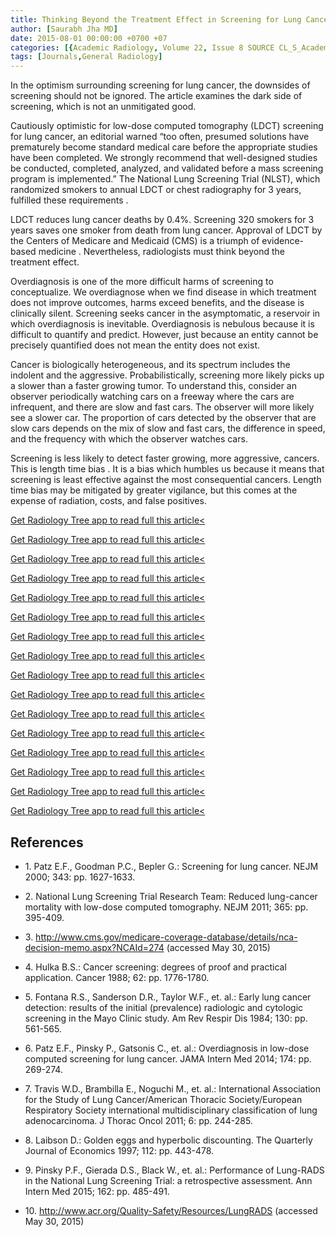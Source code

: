 ```yaml
---
title: Thinking Beyond the Treatment Effect in Screening for Lung Cancer
author: [Saurabh Jha MD]
date: 2015-08-01 00:00:00 +0700 +07
categories: [{Academic Radiology, Volume 22, Issue 8 SOURCE CL_S_AcademicRadiologyVolume22Issue8 1}]
tags: [Journals,General Radiology]
---
```

In the optimism surrounding screening for lung cancer, the downsides of screening should not be ignored. The article examines the dark side of screening, which is not an unmitigated good.

Cautiously optimistic for low-dose computed tomography (LDCT) screening for lung cancer, an editorial warned “too often, presumed solutions have prematurely become standard medical care before the appropriate studies have been completed. We strongly recommend that well-designed studies be conducted, completed, analyzed, and validated before a mass screening program is implemented.” The National Lung Screening Trial (NLST), which randomized smokers to annual LDCT or chest radiography for 3 years, fulfilled these requirements .

LDCT reduces lung cancer deaths by 0.4%. Screening 320 smokers for 3 years saves one smoker from death from lung cancer. Approval of LDCT by the Centers of Medicare and Medicaid (CMS) is a triumph of evidence-based medicine . Nevertheless, radiologists must think beyond the treatment effect.

Overdiagnosis is one of the more difficult harms of screening to conceptualize. We overdiagnose when we find disease in which treatment does not improve outcomes, harms exceed benefits, and the disease is clinically silent. Screening seeks cancer in the asymptomatic, a reservoir in which overdiagnosis is inevitable. Overdiagnosis is nebulous because it is difficult to quantify and predict. However, just because an entity cannot be precisely quantified does not mean the entity does not exist.

Cancer is biologically heterogeneous, and its spectrum includes the indolent and the aggressive. Probabilistically, screening more likely picks up a slower than a faster growing tumor. To understand this, consider an observer periodically watching cars on a freeway where the cars are infrequent, and there are slow and fast cars. The observer will more likely see a slower car. The proportion of cars detected by the observer that are slow cars depends on the mix of slow and fast cars, the difference in speed, and the frequency with which the observer watches cars.

Screening is less likely to detect faster growing, more aggressive, cancers. This is length time bias . It is a bias which humbles us because it means that screening is least effective against the most consequential cancers. Length time bias may be mitigated by greater vigilance, but this comes at the expense of radiation, costs, and false positives.

[Get Radiology Tree app to read full this article<](https://clinicalpub.com/app)

[Get Radiology Tree app to read full this article<](https://clinicalpub.com/app)

[Get Radiology Tree app to read full this article<](https://clinicalpub.com/app)

[Get Radiology Tree app to read full this article<](https://clinicalpub.com/app)

[Get Radiology Tree app to read full this article<](https://clinicalpub.com/app)

[Get Radiology Tree app to read full this article<](https://clinicalpub.com/app)

[Get Radiology Tree app to read full this article<](https://clinicalpub.com/app)

[Get Radiology Tree app to read full this article<](https://clinicalpub.com/app)

[Get Radiology Tree app to read full this article<](https://clinicalpub.com/app)

[Get Radiology Tree app to read full this article<](https://clinicalpub.com/app)

[Get Radiology Tree app to read full this article<](https://clinicalpub.com/app)

[Get Radiology Tree app to read full this article<](https://clinicalpub.com/app)

[Get Radiology Tree app to read full this article<](https://clinicalpub.com/app)

[Get Radiology Tree app to read full this article<](https://clinicalpub.com/app)

[Get Radiology Tree app to read full this article<](https://clinicalpub.com/app)

[Get Radiology Tree app to read full this article<](https://clinicalpub.com/app)

## References

- 1\. Patz E.F., Goodman P.C., Bepler G.: Screening for lung cancer. NEJM 2000; 343: pp. 1627-1633.


- 2\. National Lung Screening Trial Research Team: Reduced lung-cancer mortality with low-dose computed tomography. NEJM 2011; 365: pp. 395-409.


- 3\.  http://www.cms.gov/medicare-coverage-database/details/nca-decision-memo.aspx?NCAId=274  (accessed May 30, 2015)


- 4\. Hulka B.S.: Cancer screening: degrees of proof and practical application. Cancer 1988; 62: pp. 1776-1780.


- 5\. Fontana R.S., Sanderson D.R., Taylor W.F., et. al.: Early lung cancer detection: results of the initial (prevalence) radiologic and cytologic screening in the Mayo Clinic study. Am Rev Respir Dis 1984; 130: pp. 561-565.


- 6\. Patz E.F., Pinsky P., Gatsonis C., et. al.: Overdiagnosis in low-dose computed screening for lung cancer. JAMA Intern Med 2014; 174: pp. 269-274.


- 7\. Travis W.D., Brambilla E., Noguchi M., et. al.: International Association for the Study of Lung Cancer/American Thoracic Society/European Respiratory Society international multidisciplinary classification of lung adenocarcinoma. J Thorac Oncol 2011; 6: pp. 244-285.


- 8\. Laibson D.: Golden eggs and hyperbolic discounting. The Quarterly Journal of Economics 1997; 112: pp. 443-478.


- 9\. Pinsky P.F., Gierada D.S., Black W., et. al.: Performance of Lung-RADS in the National Lung Screening Trial: a retrospective assessment. Ann Intern Med 2015; 162: pp. 485-491.


- 10\.  http://www.acr.org/Quality-Safety/Resources/LungRADS  (accessed May 30, 2015)